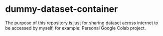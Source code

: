 # dummy-dataset-container

The purpose of this repository is just for sharing dataset across internet to be accessed by myself, for example: Personal Google Colab project.
